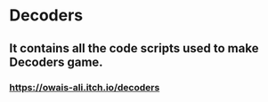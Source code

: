 # Decoders
## It contains all the code scripts used to make Decoders game.
### https://owais-ali.itch.io/decoders
